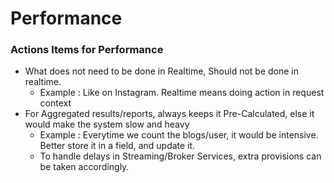 # Performance

### Actions Items for Performance
- What does not need to be done in Realtime, Should not be done in realtime. 
    - Example : Like on Instagram. Realtime means doing action in request context
- For Aggregated results/reports, always keeps it Pre-Calculated, else it would make
the system slow and heavy
  - Example : Everytime we count the blogs/user, it would be intensive. 
    Better store it in a field, and update it.
  - To handle delays in Streaming/Broker Services, extra provisions can be taken accordingly.  

